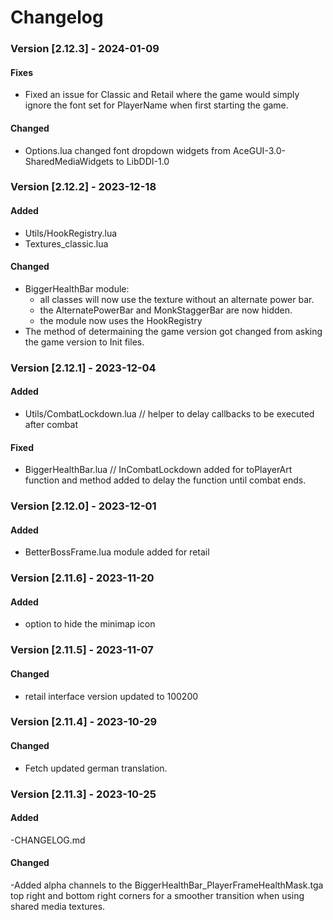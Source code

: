 # **Changelog**

### Version [2.12.3] - 2024-01-09
#### Fixes
* Fixed an issue for Classic and Retail where the game would simply ignore the font set for PlayerName when first starting the game.

#### Changed
* Options.lua changed font dropdown widgets from AceGUI-3.0-SharedMediaWidgets to LibDDI-1.0

### Version [2.12.2] - 2023-12-18
#### Added
* Utils/HookRegistry.lua
* Textures_classic.lua 
#### Changed
* BiggerHealthBar module: 
    * all classes will now use the texture without an alternate power bar. 
    * the AlternatePowerBar and MonkStaggerBar are now hidden.
    * the module now uses the HookRegistry 
* The method of determaining the game version got changed from asking the game version to Init files.

### Version [2.12.1] - 2023-12-04
#### Added
* Utils/CombatLockdown.lua // helper to delay callbacks to be executed after combat
#### Fixed
* BiggerHealthBar.lua // InCombatLockdown added for toPlayerArt function and method added to delay the function until combat ends.

### Version [2.12.0] - 2023-12-01
#### Added
* BetterBossFrame.lua module added for retail

### Version [2.11.6] - 2023-11-20
#### Added
* option to hide the minimap icon

### Version [2.11.5] - 2023-11-07
#### Changed
* retail interface version updated to 100200

### Version [2.11.4] - 2023-10-29
#### Changed
* Fetch updated german translation.

### Version [2.11.3] - 2023-10-25

#### Added
-CHANGELOG.md 

#### Changed
-Added alpha channels to the BiggerHealthBar_PlayerFrameHealthMask.tga top right and bottom right corners for a smoother transition when using shared media textures.
